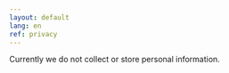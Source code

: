 ```yaml
---
layout: default
lang: en
ref: privacy
---
```


Currently we do not collect or store personal information.
